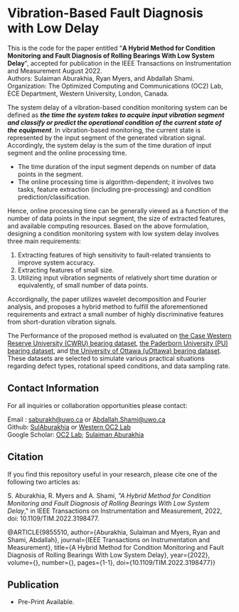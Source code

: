 # Vibration-Based Fault Diagnosis with Low Delay

This is the code for the paper entitled "**A Hybrid Method for Condition Monitoring and Fault Diagnosis of Rolling Bearings With Low System Delay**", accepted for publication in the IEEE Transactions on Instrumentation and Measurement August 2022. <br>
Authors: Sulaiman Aburakhia, Ryan Myers, and Abdallah Shami. <br>
Organization: The Optimized Computing and Communications (OC2) Lab, ECE Department, Western University, London, Canada. <br>

The system delay of a vibration-based condition monitoring system can be defined as ***the time the system takes to acquire input vibration segment and classify or predict the operational condition of the current state of the equipment***. In vibration-based monitoring, the current state is represented by the input segment of the generated vibration signal. Accordingly, the system delay is the sum of the time duration of input segment and the online processing time. 

<ul>
<li>The time duration of the input segment depends on number of data points in the segment. 
<li>The online processing time is algorithm-dependent; it involves two tasks, feature extraction (including pre-processing) and condition prediction/classification. <br>
</ul>
Hence, online processing time can be generally viewed as a function of the number of data points in the input segment, the size of extracted features, and available computing resources. Based on the above formulation, designing a condition monitoring system with low system delay involves three main requirements: <br>

<ol>
  <li>Extracting features of high sensitivity to fault-related transients to improve system accuracy.</li>
  <li>Extracting features of small size.</li>
  <li>Utilizing input vibration segments of relatively short time duration or equivalently, of small number of data points.</li>
</ol>

Accordignally, the paper utilizes wavelet decomposition and Fourier analysis, and proposes a hybrid method to fulfill the aforementioned requirements and extract a small number of highly discriminative features from short-duration vibration signals.<bR>
  
The Performance of the proposed method is evaluated on [the Case Western Reserve University (CWRU) bearing dataset](https://engineering.case.edu/bearingdatacenter),  [the Paderborn University (PU) bearing dataset](https://mb.uni-paderborn.de/en/kat/main-research/datacenter/bearing-datacenter/data-sets-and-download), and
[the University of Ottawa (uOttawa) bearing dataset](https://data.mendeley.com/datasets/v43hmbwxpm/2). These datasets are selected to simulate various practical situations regarding defect types, rotational speed conditions, and data sampling rate. <br>

## Contact Information
For all inquiries or collaboration opportunities please contact: <br>

Email : saburakh@uwo.ca or Abdallah.Shami@uwo.ca <br>
Github: [SulAburakhia](https://github.com/SulAburakhia) or [Western OC2 Lab](https://github.com/Western-OC2-Lab) <br>
Google Scholar: [OC2 Lab](https://scholar.google.com.eg/citations?user=oiebNboAAAAJ&hl=en); [Sulaiman Aburakhia](https://scholar.google.com/citations?user=8x-pPSYAAAAJ&hl=en)

## Citation

If you find this repository useful in your research, please cite one of the following two articles as:

S. Aburakhia, R. Myers and A. Shami, *"A Hybrid Method for Condition Monitoring and Fault Diagnosis of Rolling Bearings With Low System Delay*," in IEEE Transactions on Instrumentation and Measurement, 2022, doi: 10.1109/TIM.2022.3198477.

@ARTICLE{9855510,
  author={Aburakhia, Sulaiman and Myers, Ryan and Shami, Abdallah},
  journal={IEEE Transactions on Instrumentation and Measurement}, 
  title={A Hybrid Method for Condition Monitoring and Fault Diagnosis of Rolling Bearings With Low System Delay}, 
  year={2022},
  volume={},
  number={},
  pages={1-1},
  doi={10.1109/TIM.2022.3198477}}
  
## Publication

<ul>
<li>Pre-Print Available.
 </ul>
